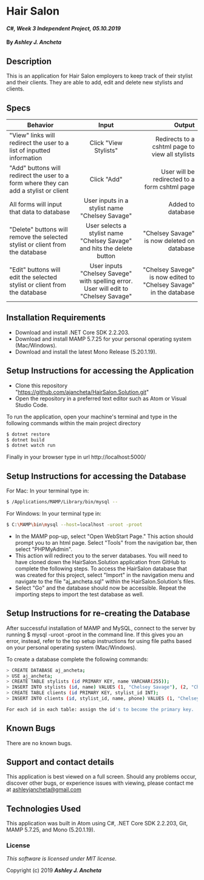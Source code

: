 # Hair Salon

#### _C#, Week 3 Independent Project, *05.10.2019*_

#### By _Ashley J. Ancheta_

## Description
This is an application for Hair Salon employers to keep track of their stylist and their clients. They are able to add, edit and delete new stylists and clients.

## Specs
| Behavior | Input | Output |
| ------------- |:-------------:| -----:|
| "View" links will redirect the user to a list of inputted information | Click "View Stylists" | Redirects to a cshtml page to view all stylists |
| "Add" buttons will redirect the user to a form where they can add a stylist or client | Click "Add" | User will be redirected to a form cshtml page |
| All forms will input that data to database | User inputs in a stylist name "Chelsey Savage" | Added to database |
| "Delete" buttons will remove the selected stylist or client from the database | User selects a stylist name "Chelsey Savage" and hits the delete button | "Chelsey Savage" is now deleted on database |
| "Edit" buttons will edit the selected stylist or client from the database | User inputs "Chelsey Savege" with spelling error. User will edit to "Chelsey Savage" | "Chelsey Savege" is now edited to "Chelsey Savage" in the database |

## Installation Requirements
* Download and install .NET Core SDK 2.2.203.
* Download and install MAMP 5.7.25 for your personal operating system (Mac/Windows).
* Download and install the latest Mono Release (5.20.1.19).

## Setup Instructions for accessing the Application
* Clone this repository "https://github.com/ajancheta/HairSalon.Solution.git"
* Open the repository in a preferred text editor such as Atom or Visual Studio Code.

To run the application, open your machine's terminal and type in the following commands within the main project directory

```sh
$ dotnet restore
$ dotnet build
$ dotnet watch run
```

Finally in your browser type in url http://localhost:5000/


## Setup Instructions for accessing the Database
For Mac: In your terminal type in:
```sh
$ /Applications/MAMP/Library/bin/mysql --
```

For Windows: In your terminal type in:
```sh
$ C:\MAMP\bin\mysql --host=localhost -uroot -proot
```

* In the MAMP pop-up, select "Open WebStart Page." This action should prompt you to an html page. Select "Tools" from the navigation bar, then select "PHPMyAdmin".
* This action will redirect you to the server databases. You will need to have cloned down the HairSalon.Solution application from GitHub to complete the following steps. To access the HairSalon database that was created for this project, select "Import" in the navigation menu and navigate to the file "aj_ancheta.sql" within the HairSalon.Solution's files.
* Select "Go" and the database should now be accessible. Repeat the importing steps to import the test database as well.

## Setup Instructions for re-creating the Database
After successful installation of MAMP and MySQL, connect to the server by running $ mysql -uroot -proot in the command line. If this gives you an error, instead, refer to the top setup instructions for using file paths based on your personal operating system (Mac/Windows).

To create a database complete the following commands:

```sh
> CREATE DATABASE aj_ancheta;
> USE aj_ancheta;
> CREATE TABLE stylists (id PRIMARY KEY, name VARCHAR(255));
> INSERT INTO stylists (id, name) VALUES (1, "Chelsey Savage"), (2, "Channey Tang Ho");
> CREATE TABLE clients (id PRIMARY KEY, stylist_id INT);
> INSERT INTO clients (id, stylist_id, name, phone) VALUES (1, "Chelsey Savage", 5032334444), (2, "Channey Tang Ho", 5031112222);

For each id in each table: assign the id's to become the primary key.
```

## Known Bugs
There are no known bugs.

## Support and contact details
This application is best viewed on a full screen. Should any problems occur, discover other bugs, or experience issues with viewing, please contact me at ashleyjancheta@gmail.com

## Technologies Used
This application was built in Atom using C#, .NET Core SDK 2.2.203, Git, MAMP 5.7.25, and Mono (5.20.1.19).

### License

*This software is licensed under MIT license.*

Copyright (c) 2019 **_Ashley J. Ancheta_**
